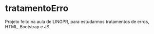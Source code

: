 # tratamentoErro
Projeto feito na aula de LINGPR, para estudarmos tratamentos de erros, HTML, Bootstrap e JS.
